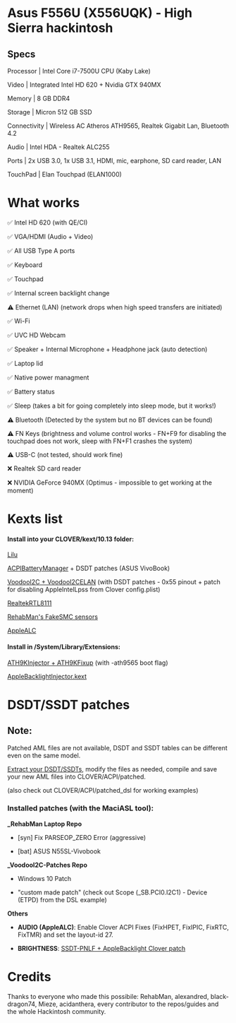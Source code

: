   

# Asus F556U (X556UQK) - High Sierra hackintosh

  
  
  

## Specs

  

Processor | Intel Core i7-7500U CPU (Kaby Lake)

  

Video | Integrated Intel HD 620 + Nvidia GTX 940MX

  

Memory | 8 GB DDR4

  

Storage | Micron 512 GB SSD

  

Connectivity | Wireless AC Atheros ATH9565, Realtek Gigabit Lan, Bluetooth 4.2

  

Audio | Intel HDA - Realtek ALC255

  

Ports | 2x USB 3.0, 1x USB 3.1, HDMI, mic, earphone, SD card reader, LAN

  

TouchPad | Elan Touchpad (ELAN1000)

  

# What works

  

✅ Intel HD 620 (with QE/CI)

  

  

✅ VGA/HDMI (Audio + Video)

  

  

✅ All USB Type A ports

  

  

✅ Keyboard

  

  

✅ Touchpad

  

  

✅ Internal screen backlight change

  

  

⚠️  Ethernet (LAN) (network drops when high speed transfers are initiated)

  

  

✅ Wi-Fi

  

  

✅ UVC HD Webcam

  

  

✅ Speaker + Internal Microphone + Headphone jack (auto detection)

  

  

✅ Laptop lid

  

  

✅ Native power managment

  

  

✅ Battery status

  
  
  

✅ ️Sleep (takes a bit for going completely into sleep mode, but it works!)

  
  
  

⚠️ Bluetooth (Detected by the system but no BT devices can be found)

  
  
  

⚠️ FN Keys (brightness and volume control works - FN+F9 for disabling the touchpad does not work, sleep with FN+F1 crashes the system)

  

  

⚠️ USB-C (not tested, should work fine)

  

  

❌ Realtek SD card reader

  

  

❌ NVIDIA GeForce 940MX (Optimus - impossible to get working at the moment)

  

  

# Kexts list

  

#### Install into your CLOVER/kext/10.13 folder:

  

[Lilu](https://github.com/acidanthera/Lilu)

  

  

[ACPIBatteryManager](https://bitbucket.org/RehabMan/os-x-acpi-battery-driver/downloads/) + DSDT patches (ASUS VivoBook)

  

  

[VoodooI2C + VoodooI2CELAN](https://github.com/alexandred/VoodooI2C) (with DSDT patches - 0x55 pinout + patch for disabling AppleIntelLpss from Clover config.plist)

  

  

[RealtekRTL8111](https://github.com/Mieze/RTL8111_driver_for_OS_X)

  

  

[RehabMan's FakeSMC sensors](https://bitbucket.org/RehabMan/os-x-fakesmc-kozlek/downloads/)

  

  

[AppleALC](https://github.com/acidanthera/AppleALC)
  

  
  

#### Install in /System/Library/Extensions:

  
  
  

[ATH9KInjector + ATH9KFixup](https://github.com/black-dragon74/ATH9KFixup) (with -ath9565 boot flag)

  
  
  

[AppleBacklightInjector.kext](https://www.tonymacx86.com/threads/guide-laptop-backlight-control-using-applebacklightinjector-kext.218222/)

  
  
  

# DSDT/SSDT patches

## Note:

Patched AML files are not available, DSDT and SSDT tables can be different even on the same model.

  

[Extract your DSDT/SSDTs](https://www.tonymacx86.com/threads/guide-patching-laptop-dsdt-ssdts.152573/), modify the files as needed, compile and save your new AML files into CLOVER/ACPI/patched.

(also check out CLOVER/ACPI/patched_dsl for working examples)

  

### Installed patches (with the MaciASL tool):

**_RehabMan Laptop Repo**

  

-  [syn] Fix PARSEOP_ZERO Error (aggressive)

  

-  [bat] ASUS N55SL-Vivobook

  

  

**_VoodooI2C-Patches Repo**

  

- Windows 10 Patch

  

  

- "custom made patch" (check out Scope (_SB.PCI0.I2C1) - Device (ETPD) from the DSL example)

  
  
  

**Others**
-  **AUDIO (AppleALC)**: Enable Clover ACPI Fixes (FixHPET, FixIPIC, FixRTC, FixTMR) and set the layout-id 27.

-  **BRIGHTNESS**: [SSDT-PNLF + AppleBacklight Clover patch](https://www.tonymacx86.com/threads/guide-laptop-backlight-control-using-applebacklightinjector-kext.218222/)

  

# Credits

  

Thanks to everyone who made this possibile: RehabMan, alexandred, black-dragon74, Mieze, acidanthera, every contributor to the repos/guides and the whole Hackintosh community.